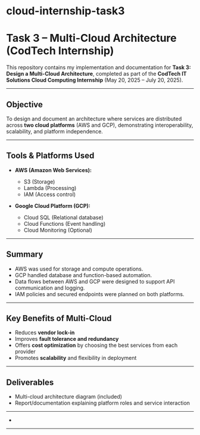 # cloud-internship-task3
#  Task 3 – Multi-Cloud Architecture (CodTech Internship)

This repository contains my implementation and documentation for **Task 3: Design a Multi-Cloud Architecture**, completed as part of the **CodTech IT Solutions Cloud Computing Internship** (May 20, 2025 – July 20, 2025).

---

##  Objective

To design and document an architecture where services are distributed across **two cloud platforms** (AWS and GCP), demonstrating interoperability, scalability, and platform independence.

---

##  Tools & Platforms Used

- **AWS (Amazon Web Services):**
  - S3 (Storage)
  - Lambda (Processing)
  - IAM (Access control)

- **Google Cloud Platform (GCP):**
  - Cloud SQL (Relational database)
  - Cloud Functions (Event handling)
  - Cloud Monitoring (Optional)

---

##  Summary

-  AWS was used for storage and compute operations.
-  GCP handled database and function-based automation.
-  Data flows between AWS and GCP were designed to support API communication and logging.
-  IAM policies and secured endpoints were planned on both platforms.

---

##  Key Benefits of Multi-Cloud

- Reduces **vendor lock-in**
- Improves **fault tolerance and redundancy**
- Offers **cost optimization** by choosing the best services from each provider
- Promotes **scalability** and flexibility in deployment

---

##  Deliverables

- Multi-cloud architecture diagram (included)
-  Report/documentation explaining platform roles and service interaction

---


- 
---




